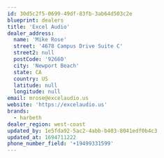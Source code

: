 ```yaml
---
id: 30d5c2f5-0699-49df-83fb-3ab64d503c2e
blueprint: dealers
title: 'Excel Audio'
dealer_address:
  name: 'Mike Rose'
  street: '4678 Campus Drive Suite C'
  street2: null
  postCode: '92660'
  city: 'Newport Beach'
  state: CA
  country: US
  latitude: null
  longitude: null
email: mrose@excelaudio.us
website: 'https://excelaudio.us'
brands:
  - harbeth
dealer_region: west-coast
updated_by: 1e5fda92-5ac2-4abb-b403-8041edf0b4c3
updated_at: 1694711222
phone_number_field: '+19499331599'
---
```

